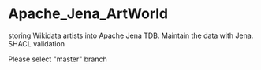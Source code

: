 # Apache_Jena_ArtWorld
storing Wikidata artists into Apache Jena TDB. Maintain the data with Jena. SHACL validation

Please select "master" branch
